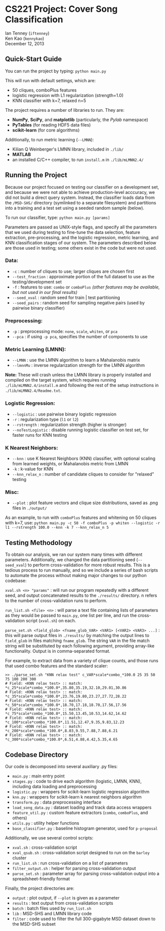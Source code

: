 CS221 Project: Cover Song Classification
========================================
Ian Tenney (`iftenney`)  
Ken Kao (`kennykao`)  
December 12, 2013  

Quick-Start Guide
-----------------

You can run the project by typing:
`python main.py`

This will run with default settings, which are:

- 50 cliques, comboPlus features
- logistic regression with L1 regularization (strength=1.0)
- KNN classifier with k=7, relaxed n=5

The project requires a number of libraries to run. They are:

- **NumPy**, **SciPy**, and **matplotlib** (particularly, the *Pylab* namespace)
- **PyTables** (for reading HDF5 data files)
- **scikit-learn** (for core algorithms)

Additionally, to run metric learning (`--LMNN`):

- Kilian Q Weinberger's LMNN library, included in `./lib/`
- **MATLAB**
- an installed C/C++ compiler, to run `install.m` in `./lib/mLMNN2.4/`


Running the Project
-------------------

Because our project focused on testing our classifier on a development set, and because we were not able to achieve production-level acccuracy, we did not build a direct query system. Instead, the classifier loads data from the `/MSD-SHS/` directory (symlinked to a separate filesystem) and partitions into a training and a test set using a seeded random sample (below).

To run our classifier, type:
`python main.py [params]`

Parameters are passed as UNIX-style flags, and specify all the parameters that we used during testing to fine-tune the data selection, feature extraction, pre-processing, and the logistic regression, metric learning, and KNN classification stages of our system. The parameters described below are those used in testing; some others exist in the code but were not used.

### Data:

+ `-c` : number of cliques to use; larger cliques are chosen first
+ `--test_fraction` : approximate portion of the full dataset to use as the testing/development set
+ `-f` : features to use: `combo` or `comboPlus` *(other features may be available, but not used in our final results)*
+ `--seed_xval` : random seed for train | test partitioning
+ `--seed_pairs` : random seed for sampling negative pairs (used by pairwise binary classifier)

### Preprocessing:

+ `-p` : preprocessing mode: `none`, `scale`, `whiten`, or `pca`
+ `--pca` : if using `-p pca`, specifies the number of components to use

### Metric Learning (LMNN):

+ `--LMNN` : use the LMNN algorithm to learn a Mahalanobis matrix
+ `--lmnnMu` : inverse regularization strength for the LMNN algorithm

**Note:** These will crash unless the LMNN library is properly installed and compiled on the target system, which requires running `./lib/mLMNN2.4/install.m` and following the rest of the setup instructions in `./lib/mLMNN2.4/Readme.txt`.

### Logistic Regression:

+ `--logistic` : use pairwise binary logistic regression
+ `-r` : regularization type (`l1` or `l2`)
+ `--rstrength` : regularization strength (higher is stronger)
+ `--noTestLogistic` : disable running logistic classifier on test set, for faster runs for KNN testing

### K Nearest Neighbors:

+ `--knn` : use K Nearest Neighbors (KNN) classifier, with optional scaling from learned weights, or Mahalanobis metric from LMNN
+ `-k` : k-value for KNN
+ `--knn_relax_n` : number of candidate cliques to consider for "relaxed" testing

### Misc:

+ `--plot` : plot feature vectors and clique size distributions, saved as .png files in `./output/`


As an example, to run with `comboPlus` features and whitening on 50 cliques with k=7, use:
`python main.py -c 50 -f comboPlus -p whiten --logistic -r l1 --rstrength 100.0 --knn -k 7 --knn_relax_n 5`


Testing Methodology
-------------------

To obtain our analysis, we ran our system many times with different parameters. Additionally, we changed the data partitioning seed (`--seed_xval`) to perform cross-validation for more robust results. This is a tedious process to run manually, and so we include a series of bash scripts to automate the process without making major changes to our python codebase:

`xval.sh <n> "params"` : will run our program repeatedly with a different seed, and output concatenated results to the `./results/` directory. n refers to the number of cross-validation runs to perform.

`run_list.sh <file> <n>` : will parse a text file containing lists of parameters as they would be passed to `main.py`, one list per line, and run the cross-validation script (`xval.sh`) on each.

`parse_set.sh <field_glob> <fname_glob_VAR> <VAR1> [<VAR2> <VAR3> ...]` : this will parse output files in `./results/` by matching the output lines to `field_glob` in files matching `fname_glob`. The string `VAR` in the file match string will be substituted by each following argument, providing array-like functionality. Output is in comma-separated format.

For example, to extract data from a variety of clique counts, and those runs that used combo features and the standard scaler:

	>> ./parse_set.sh "KNN relax test" c_VAR*scale*combo_*100.0 25 35 50 75 100 200 300
	# Field: <KNN relax test> :: match: *c_25*scale*combo_*100.0*,35.80,35.19,32.10,29.01,30.86
	# Field: <KNN relax test> :: match: *c_35*scale*combo_*100.0*,23.76,19.80,23.27,27.72,28.22
	# Field: <KNN relax test> :: match: *c_50*scale*combo_*100.0*,18.70,17.18,18.70,17.56,17.56
	# Field: <KNN relax test> :: match: *c_75*scale*combo_*100.0*,15.50,13.45,10.53,14.62,14.62
	# Field: <KNN relax test> :: match: *c_100*scale*combo_*100.0*,11.51,12.47,9.35,9.83,12.23
	# Field: <KNN relax test> :: match: *c_200*scale*combo_*100.0*,8.03,9.55,7.88,7.88,6.21
	# Field: <KNN relax test> :: match: *c_300*scale*combo_*100.0*,6.51,4.88,4.42,5.35,4.65


Codebase Directory
------------------

Our code is decomposed into several auxiliary .py files:

- `main.py` : main entry point
- `stages.py` : code to drive each algorithm (logistic, LMNN, KNN), including data loading and preprocessing
- `logistic.py` : wrappers for scikit-learn logistic regression algorithm
- `knn.py` : wrappers for scikit-learn k nearest neighbors algorithm
- `transform.py` : data preprocessing interface
- `load_song_data.py` : dataset loading and track data access wrappers
- `feature_util.py` : custom feature extractors (`combo`, `comboPlus`, and others)
- `utils.py` : utility helper functions
- `base_classifier.py` : baseline histogram generator, used for `p-proposal`

Additionally, we use several control scripts:

- `xval.sh` : cross-validation script
- `xval_qsub.sh` : cross-validation script designed to run on the `barley` cluster
- `run_list.sh` : run cross-validation on a list of parameters
- `filter_output.sh` : helper for parsing cross-validation output
- `parse_set.sh` : parameter array for parsing cross-validation output into a spreadsheet-friendly format

Finally, the project directories are:

- `output` : plot output, if `--plot` is given as a parameter
- `results` : text output from cross-validation scripts
- `batch` : batch files used by `run_list.sh`
- `lib` : MSD-SHS and LMNN library code
- `filter` : code used to filter the full 300-gigabyte MSD dataset down to the MSD-SHS subset